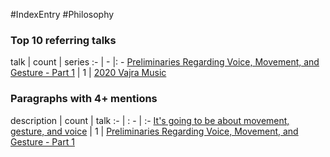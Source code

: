 #IndexEntry #Philosophy

### Top 10 referring talks
talk | count | series
:- | - |: -
<a data-href="Preliminaries Regarding Voice, Movement, and Gesture - Part 1" href="Preliminaries+Regarding+Voice%2C+Movement%2C+and+Gesture+-+Part+1" class="internal-link" target="_blank" rel="noopener">Preliminaries Regarding Voice, Movement, and Gesture - Part 1</a> | 1 | <a data-href="2020 Vajra Music" href="2020+Vajra+Music" class="internal-link" target="_blank" rel="noopener">2020 Vajra Music</a>

### Paragraphs with 4+ mentions
description | count | talk
:- | : - | :-
<a aria-label-position="top" aria-label="Preliminaries Regarding Voice, Movement, and Gesture - Part 1 > Its going to be about movement gesture and voice" data-href="Preliminaries Regarding Voice, Movement, and Gesture - Part 1#It's going to be about movement gesture and voice" href="Preliminaries+Regarding+Voice%2C+Movement%2C+and+Gesture+-+Part+1#It%27s+going+to+be+about+movement+gesture+and+voice" class="internal-link" target="_blank" rel="noopener">It&#x27;s going to be about movement, gesture, and voice</a> | 1 | <a data-href="Preliminaries Regarding Voice, Movement, and Gesture - Part 1" href="Preliminaries+Regarding+Voice%2C+Movement%2C+and+Gesture+-+Part+1" class="internal-link" target="_blank" rel="noopener">Preliminaries Regarding Voice, Movement, and Gesture - Part 1</a>

